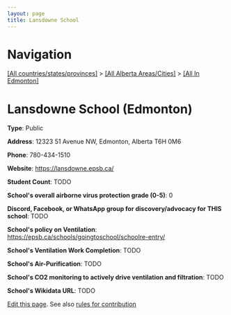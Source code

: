 ```yaml
---
layout: page
title: Lansdowne School
---
```

# Navigation

[[All countries/states/provinces]](../../..) > [[All Alberta Areas/Cities]](../..) > [[All In Edmonton]](..)

# Lansdowne School (Edmonton)

**Type**: Public

**Address**: 12323 51 Avenue NW, Edmonton, Alberta T6H 0M6

**Phone**: 780-434-1510

**Website**: <https://lansdowne.epsb.ca/>

**Student Count**: TODO

**School's overall airborne virus protection grade (0-5)**: 0

**Discord, Facebook, or WhatsApp group for discovery/advocacy for THIS school**: TODO

**School's policy on Ventilation**: <https://epsb.ca/schools/goingtoschool/schoolre-entry/>

**School's Ventilation Work Completion**: TODO

**School's Air-Purification**: TODO

**School's CO2 monitoring to actively drive ventilation and filtration**: TODO

**School's Wikidata URL**: TODO


[Edit this page](https://github.com/ventilate-schools/AB/edit/main/./Edmonton/Lansdowne_School.md). See also [rules for contribution](../../../contribution-rules/)